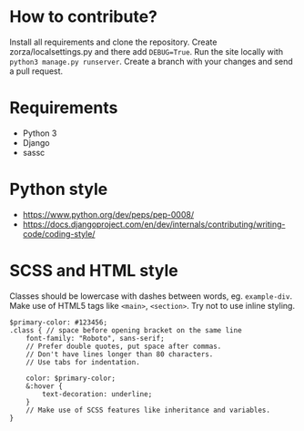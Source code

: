 # How to contribute?
Install all requirements and clone the repository.
Create zorza/localsettings.py and there add `DEBUG=True`.
Run the site locally with `python3 manage.py runserver`.
Create a branch with your changes and send a pull request.

# Requirements
* Python 3
* Django
* sassc

# Python style
* https://www.python.org/dev/peps/pep-0008/
* https://docs.djangoproject.com/en/dev/internals/contributing/writing-code/coding-style/

# SCSS and HTML style
Classes should be lowercase with dashes between words, eg. `example-div`.
Make use of HTML5 tags like `<main>`, `<section>`.
Try not to use inline styling.

```
$primary-color: #123456;
.class { // space before opening bracket on the same line
	font-family: "Roboto", sans-serif;
	// Prefer double quotes, put space after commas.
	// Don't have lines longer than 80 characters.
	// Use tabs for indentation.

	color: $primary-color;
	&:hover {
		text-decoration: underline;
	}
	// Make use of SCSS features like inheritance and variables.
}
```

